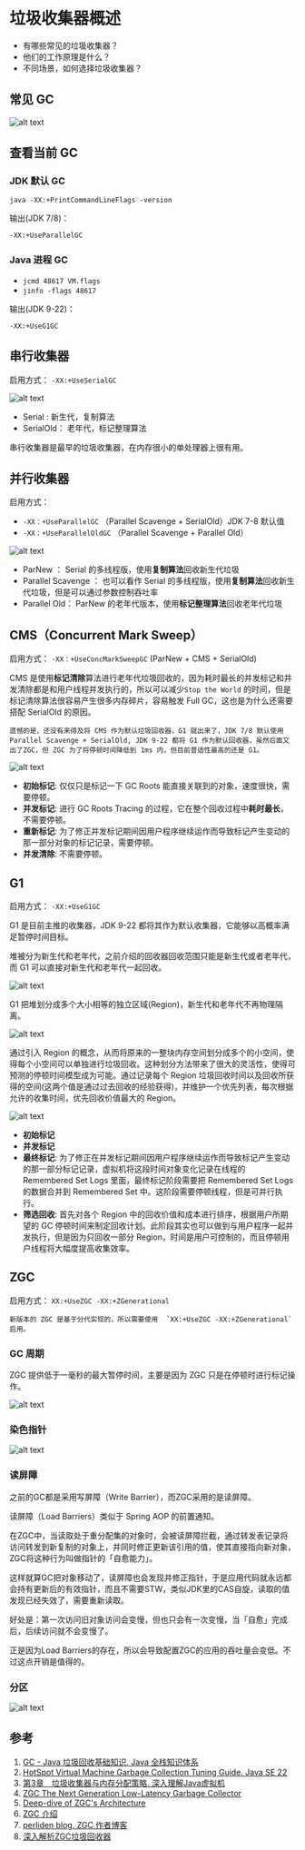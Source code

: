# 垃圾收集器概述

- 有哪些常见的垃圾收集器？
- 他们的工作原理是什么？
- 不同场景，如何选择垃圾收集器？

## 常见 GC

![alt text](img/image-8.png)

## 查看当前 GC

### JDK 默认 GC

`java -XX:+PrintCommandLineFlags -version`

输出(JDK 7/8)：
```
-XX:+UseParallelGC 
```

### Java 进程 GC

- `jcmd 48617 VM.flags`
- `jinfo -flags 48617`

输出(JDK 9-22)：
```
-XX:+UseG1GC 
```

## 串行收集器

启用方式： `-XX:+UseSerialGC` 

![alt text](img/image-10.png)

- Serial : 新生代，复制算法
- SerialOld： 老年代，标记整理算法 

串行收集器是最早的垃圾收集器，在内存很小的单处理器上很有用。

## 并行收集器

启用方式： 
- `-XX：+UseParallelGC` （Parallel Scavenge + SerialOld）JDK 7-8 默认值
- `-XX：+UseParallelOldGC` （Parallel Scavenge + Parallel Old）

![alt text](img/image-11.png)

- ParNew ： Serial 的多线程版，使用**复制算法**回收新生代垃圾
- Parallel Scavenge ： 也可以看作 Serial 的多线程版，使用**复制算法**回收新生代垃圾，但是可以通过参数控制吞吐率
- Parallel Old： ParNew 的老年代版本，使用**标记整理算法**回收老年代垃圾

## CMS（Concurrent Mark Sweep）

启用方式： `-XX：+UseConcMarkSweepGC`  (ParNew + CMS + SerialOld) 

CMS 是使用**标记清除**算法进行老年代垃圾回收的，因为耗时最长的并发标记和并发清除都是和用户线程并发执行的，所以可以减少`Stop the World` 的时间，但是标记清除算法很容易产生很多内存碎片，容易触发 Full GC，这也是为什么还需要搭配 SerialOld 的原因。

```{note}
遗憾的是，还没有来得及将 CMS 作为默认垃圾回收器，G1 就出来了，JDK 7/8 默认使用 Parallel Scavenge + SerialOld, JDK 9-22 都将 G1 作为默认回收器，虽然后面又出了ZGC，但 ZGC 为了将停顿时间降低到 1ms 内，但目前普适性最高的还是 G1。
```

![alt text](img/image-13.png)

- **初始标记**: 仅仅只是标记一下 GC Roots 能直接关联到的对象，速度很快，需要停顿。
- **并发标记**: 进行 GC Roots Tracing 的过程，它在整个回收过程中**耗时最长**，不需要停顿。
- **重新标记**: 为了修正并发标记期间因用户程序继续运作而导致标记产生变动的那一部分对象的标记记录，需要停顿。
- **并发清除**: 不需要停顿。

## G1

启用方式： `-XX:+UseG1GC`

G1 是目前主推的收集器，JDK 9-22 都将其作为默认收集器，它能够以高概率满足暂停时间目标。

堆被分为新生代和老年代，之前介绍的回收器回收范围只能是新生代或者老年代，而 G1 可以直接对新生代和老年代一起回收。

![alt text](img/image-12.png)

G1 把堆划分成多个大小相等的独立区域(Region)，新生代和老年代不再物理隔离。

![alt text](img/image-14.png)

通过引入 Region 的概念，从而将原来的一整块内存空间划分成多个的小空间，使得每个小空间可以单独进行垃圾回收。这种划分方法带来了很大的灵活性，使得可预测的停顿时间模型成为可能。通过记录每个 Region 垃圾回收时间以及回收所获得的空间(这两个值是通过过去回收的经验获得)，并维护一个优先列表，每次根据允许的收集时间，优先回收价值最大的 Region。

![alt text](img/image-15.png)

- **初始标记**
- **并发标记**
- **最终标记**: 为了修正在并发标记期间因用户程序继续运作而导致标记产生变动的那一部分标记记录，虚拟机将这段时间对象变化记录在线程的 Remembered Set Logs 里面，最终标记阶段需要把 Remembered Set Logs 的数据合并到 Remembered Set 中。这阶段需要停顿线程，但是可并行执行。
- **筛选回收**: 首先对各个 Region 中的回收价值和成本进行排序，根据用户所期望的 GC 停顿时间来制定回收计划。此阶段其实也可以做到与用户程序一起并发执行，但是因为只回收一部分 Region，时间是用户可控制的，而且停顿用户线程将大幅度提高收集效率。

## ZGC

启用方式： `XX:+UseZGC -XX:+ZGenerational`

```{note}
新版本的 ZGC 是基于分代实现的，所以需要使用  `XX:+UseZGC -XX:+ZGenerational`启用。
```

### GC 周期

ZGC 提供低于一毫秒的最大暂停时间，主要是因为 ZGC 只是在停顿时进行标记操作。

![alt text](img/image-19.png)

### 染色指针

![alt text](img/image-17.png)

### 读屏障

之前的GC都是采用写屏障（Write Barrier），而ZGC采用的是读屏障。

读屏障（Load Barriers）类似于 Spring AOP 的前置通知。

在ZGC中，当读取处于重分配集的对象时，会被读屏障拦截，通过转发表记录将访问转发到新复制的对象上，并同时修正更新该引用的值，使其直接指向新对象，ZGC将这种行为叫做指针的「自愈能力」。

这样就算GC把对象移动了，读屏障也会发现并修正指针，于是应用代码就永远都会持有更新后的有效指针，而且不需要STW，类似JDK里的CAS自旋，读取的值发现已经失效了，需要重新读取。

好处是：第一次访问旧对象访问会变慢，但也只会有一次变慢，当「自愈」完成后，后续访问就不会变慢了。

正是因为Load Barriers的存在，所以会导致配置ZGC的应用的吞吐量会变低。不过这点开销是值得的。

### 分区

![alt text](img/image-18.png)





## 参考

1. [GC - Java 垃圾回收基础知识. Java 全栈知识体系](https://pdai.tech/md/java/jvm/java-jvm-gc.html)
2. [HotSpot Virtual Machine Garbage Collection Tuning Guide. Java SE 22](https://docs.oracle.com/en/java/javase/22/gctuning/available-collectors.html#GUID-C7B19628-27BA-4945-9004-EC0F08C76003)
3. [第3章　垃圾收集器与内存分配策略. 深入理解Java虚拟机](https://weread.qq.com/web/reader/cf1320d071a1a78ecf19254)
4. [ZGC The Next Generation Low-Latency Garbage Collector](https://cr.openjdk.org/~pliden/slides/ZGC-OracleDevLive-2020.pdf)
5. [Deep-dive of ZGC's Architecture](https://dev.java/learn/jvm/tool/garbage-collection/zgc-deepdive/)
6. [ZGC 介绍](https://javadoop.com/post/zgc)
7. [perliden blog. ZGC 作者博客](https://malloc.se/)
8. [深入解析ZGC垃圾回收器 ](https://www.cnblogs.com/booksea/p/17665685.html)